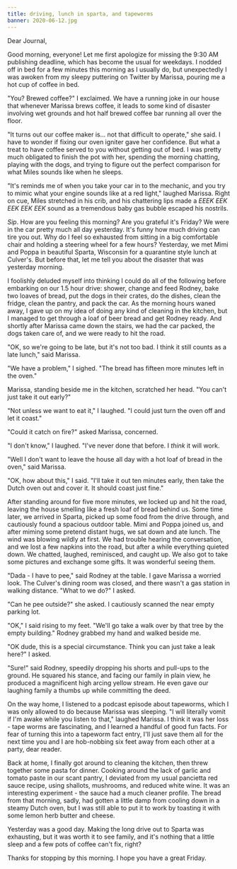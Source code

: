 ```yaml
---
title: driving, lunch in sparta, and tapeworms
banner: 2020-06-12.jpg
---
```


Dear Journal,

Good morning, everyone!  Let me first apologize for missing the 9:30
AM publishing deadline, which has become the usual for weekdays.  I
nodded off in bed for a few minutes this morning as I usually do, but
unexpectedly I was awoken from my sleepy puttering on Twitter by
Marissa, pouring me a hot cup of coffee in bed.

"You?  Brewed coffee?" I exclaimed.  We have a running joke in our
house that whenever Marissa brews coffee, it leads to some kind of
disaster involving wet grounds and hot half brewed coffee bar running
all over the floor.

"It turns out our coffee maker is... not that difficult to operate,"
she said.  I have to wonder if fixing our oven igniter gave her
confidence.  But what a treat to have coffee served to you without
getting out of bed.  I was pretty much obligated to finish the pot
with her, spending the morning chatting, playing with the dogs, and
trying to figure out the perfect comparison for what Miles sounds like
when he sleeps.

"It's reminds me of when you take your car in to the mechanic, and you
try to mimic what your engine sounds like at a red light," laughed
Marissa.  Right on cue, Miles stretched in his crib, and his
chattering lips made a _EEEK EEK EEK EEK EEK_ sound as a tremendous
baby gas bubble escaped his nostrils.

_Sip_.  How are you feeling this morning?  Are you grateful it's
Friday?  We were in the car pretty much all day yesterday.  It's funny
how much driving can tire you out.  Why do I feel so exhausted from
sitting in a big comfortable chair and holding a steering wheel for a
few hours?  Yesterday, we met Mimi and Poppa in beautiful Sparta,
Wisconsin for a quarantine style lunch at Culver's.  But before that,
let me tell you about the disaster that was yesterday morning.

I foolishly deluded myself into thinking I could do all of the
following before embarking on our 1.5 hour drive: shower, change and
feed Rodney, bake two loaves of bread, put the dogs in their crates,
do the dishes, clean the fridge, clean the pantry, and pack the car.
As the morning hours waned away, I gave up on my idea of doing any
kind of cleaning in the kitchen, but I managed to get through a loaf
of beer bread and get Rodney ready.  And shortly after Marissa came
down the stairs, we had the car packed, the dogs taken care of, and we
were ready to hit the road.

"OK, so we're going to be late, but it's not too bad.  I think it
still counts as a late lunch," said Marissa.

"We have a problem," I sighed.  "The bread has fifteen more minutes left
in the oven."

Marissa, standing beside me in the kitchen, scratched her head.  "You
can't just take it out early?"

"Not unless we want to eat it," I laughed.  "I could just turn the
oven off and let it coast."

"Could it catch on fire?" asked Marissa, concerned.

"I don't know," I laughed.  "I've never done that before.  I _think_
it will work.

"Well I don't want to leave the house all day with a hot loaf of bread
in the oven," said Marissa.

"OK, how about this," I said.  "I'll take it out ten minutes early,
then take the Dutch oven out and cover it.  It should coast just
fine."

After standing around for five more minutes, we locked up and hit the
road, leaving the house smelling like a fresh loaf of bread behind us.
Some time later, we arrived in Sparta, picked up some food from the
drive through, and cautiously found a spacious outdoor table.  Mimi
and Poppa joined us, and after miming some pretend distant hugs, we
sat down and ate lunch.  The wind was blowing wildly at first.  We had
trouble hearing the conversation, and we lost a few napkins into the
road, but after a while everything quieted down.  We chatted, laughed,
reminisced, and caught up.  We also got to take some pictures and
exchange some gifts.  It was wonderful seeing them.

"Dada - I have to pee," said Rodney at the table.  I gave Marissa a
worried look.  The Culver's dining room was closed, and there wasn't a
gas station in walking distance.  "What to we do?" I asked.

"Can he pee outside?" she asked.  I cautiously scanned the near empty
parking lot.

"OK," I said rising to my feet.  "We'll go take a walk over by that
tree by the empty building."  Rodney grabbed my hand and walked beside
me.

"OK dude, this is a special circumstance.  Think you can just take a
leak here?" I asked.

"Sure!" said Rodney, speedily dropping his shorts and pull-ups to the
ground.  He squared his stance, and facing our family in plain view,
he produced a magnificent high arcing yellow stream.  He even gave our
laughing family a thumbs up while committing the deed.

On the way home, I listened to a podcast episode about tapeworms,
which I was only allowed to do because Marissa was sleeping.  "I will
literally vomit if I'm awake while you listen to that," laughed
Marissa.  I think it was her loss - tape worms are fascinating, and I
learned a handful of good fun facts.  For fear of turning this into a
tapeworm fact entry, I'll just save them all for the next time you and
I are hob-nobbing six feet away from each other at a party, dear
reader.

Back at home, I finally got around to cleaning the kitchen, then threw
together some pasta for dinner.  Cooking around the lack of garlic and
tomato paste in our scant pantry, I deviated from my usual pancietta
red sauce recipe, using shallots, mushrooms, and reduced white wine.
It was an interesting experiment - the sauce had a much cleaner
profile.  The bread from that morning, sadly, had gotten a little damp
from cooling down in a steamy Dutch oven, but I was still able to put
it to work by toasting it with some lemon herb butter and cheese.

Yesterday was a good day.  Making the long drive out to Sparta was
exhausting, but it was worth it to see family, and it's nothing that a
little sleep and a few pots of coffee can't fix, right?

Thanks for stopping by this morning.  I hope you have a great Friday.

